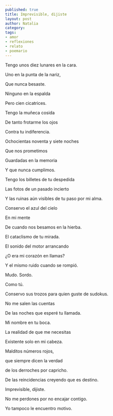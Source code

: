 ```yaml
---
published: true
title: Imprevisible, dijiste
layout: post
author: Natalia
category:
tags:
- amor
- reflexiones
- relato
- poemario
---
```


Tengo unos diez lunares en la cara.

Uno en la punta de la nariz,

Que nunca besaste.

Ninguno en la espalda

Pero cien cicatrices.

Tengo la muñeca cosida

De tanto frotarme los ojos

Contra tu indiferencia.

Ochocientas noventa y siete noches

Que nos prometimos

Guardadas en la memoria

Y que nunca cumplimos.


Tengo los billetes de tu despedida

Las fotos de un pasado incierto

Y las ruinas aún visibles de tu paso por mi alma.



Conservo el azul del cielo

En mi mente

De cuando nos besamos en la hierba.

El cataclismo de tu mirada.

El sonido del motor arrancando


¿O era mi corazón en llamas?


Y el mismo ruido cuando se rompió.

Mudo. Sordo.

Como tú.

Conservo sus trozos para quien guste de sudokus.

No me salen las cuentas

De las noches que esperé tu llamada.

Mi nombre en tu boca.

La realidad de que me necesitas

Existente solo en mi cabeza.

Malditos números rojos,

que siempre dicen la verdad

de los derroches por capricho.

De las reincidencias creyendo que es destino.

Imprevisible, dijiste.

No me perdones por no encajar contigo.

Yo tampoco le encuentro motivo.
